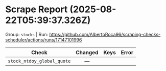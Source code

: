 # Scrape Report (2025-08-22T05:39:37.326Z)

Group: `stocks`  |  Run: https://github.com/AlbertoRoca96/scraping-checks-scheduler/actions/runs/17147101996

| Check | Changed | Keys | Error |
|---|:---:|:--|:--|
| `stock_ntdoy_global_quote` | — |  |  |
